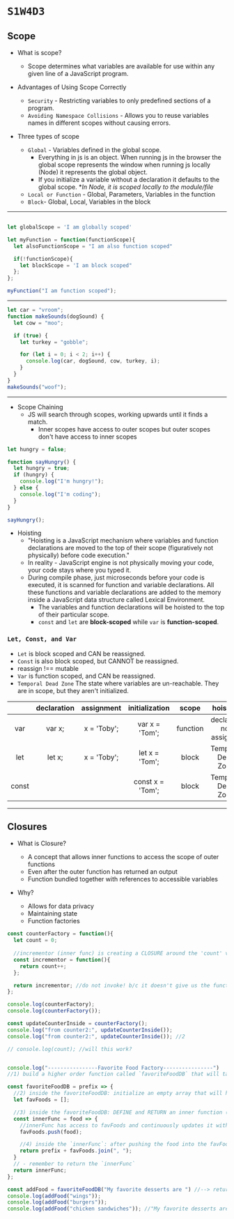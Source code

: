 # `S1W4D3`

## Scope

- What is scope?
  - Scope determines what variables are available for use within any given line
    of a JavaScript program.

- Advantages of Using Scope Correctly
  - `Security` - Restricting variables to only predefined sections of a program.
  - `Avoiding Namespace Collisions` - Allows you to reuse variables
    names in different scopes without causing errors.

- Three types of scope
  - `Global` - Variables defined in the global scope.
    - Everything in js is an object. When running js in the browser the global
      scope represents the window when running js locally (Node) it represents the
      global object.
    - If you initialize a variable without a declaration it defaults to the
      global scope. **In Node, it is scoped locally to the module/file*
  - `Local or Function` - Global, Parameters, Variables in the function
  - `Block`- Global, Local, Variables in the block

---

```js

let globalScope = 'I am globally scoped'

let myFunction = function(functionScope){
  let alsoFunctionScope = "I am also function scoped"

  if(!functionScope){
    let blockScope = 'I am block scoped"
  };
};

myFunction("I am function scoped");

```

---

```js
let car = "vroom";
function makeSounds(dogSound) {
  let cow = "moo";

  if (true) {
    let turkey = "gobble";

    for (let i = 0; i < 2; i++) {
      console.log(car, dogSound, cow, turkey, i);
    }
  }
}
makeSounds("woof");
```

---

- Scope Chaining
  - JS will search through scopes, working upwards until it finds a match.
    - Inner scopes have access to outer scopes but outer scopes don't have
      access to inner scopes

```js
let hungry = false;

function sayHungry() {
  let hungry = true;
  if (hungry) {
    console.log("I'm hungry!");
  } else {
    console.log("I'm coding");
  }
}

sayHungry();
```

- Hoisting
  - "Hoisting is a JavaScript mechanism where variables and function declarations are moved to the top of their scope (figuratively not physically) before code execution."
  - In reality - JavaScript engine is not physically moving your code, your code stays where you typed it.
  - During compile phase, just microseconds before your code is executed, it is scanned for function and variable declarations. All these functions and variable declarations are added to the memory inside a JavaScript data structure called Lexical Environment.
    - The variables and function declarations will be hoisted to the top of their particular scope.
    - `const` and `let` are **block-scoped** while `var` is **function-scoped**.

### `Let, Const, and Var`

- `Let` is block scoped and CAN be reassigned.
- `Const` is also block scoped, but CANNOT be reassigned.
- reassign !== mutable
- `Var` is function scoped, and CAN be reassigned.
- `Temporal Dead Zone` The state where variables are un-reachable. They are in scope, but they aren't initialized.

|       | declaration | assignment  |  initialization  |  scope   |        hoisting        |
| :---: | :---------: | :---------: | :--------------: | :------: | :--------------------: |
|  var  |   var x;    | x = 'Toby'; |  var x = 'Tom';  | function | declared; not assigned |
|  let  |   let x;    | x = 'Toby'; |  let x = 'Tom';  |  block   |   Temporal Dead Zone   |
| const |             |             | const x = 'Tom'; |  block   |   Temporal Dead Zone   |

---

## Closures

- What is Closure?
  - A concept that allows inner functions to access the scope of outer functions
  - Even after the outer function has returned an output
  - Function bundled together with references to accessible variables

- Why?
  - Allows for data privacy
  - Maintaining state
  - Function factories

```js
const counterFactory = function(){
  let count = 0;
  
  //incrementor (inner func) is creating a CLOSURE around the 'count' variable.
  const incrementor = function(){
    return count++;
  };

  return incrementor; //do not invoke! b/c it doesn't give us the function anymore if we ().
};

console.log(counterFactory);
console.log(counterFactory());

const updateCounterInside = counterFactory();
console.log("from counter2:", updateCounterInside()); 
console.log("from counter2:", updateCounterInside()); //2

// console.log(count); //will this work?


console.log("----------------Favorite Food Factory----------------")
//1) build a higher order function called `favoriteFoodDB` that will take into its parameter a prefix. 

const favoriteFoodDB = prefix => {
  //2) inside the favoriteFoodDB: initialize an empty array that will hold a list of foods
  let favFoods = [];

  //3) inside the favoriteFoodDB: DEFINE and RETURN an inner function (call it `innerFunc`) that will take in a food as its parameter and adds the food to the favFoods array (how do we add things to an array?)
  const innerFunc = food => {
    //innerFunc has access to favFoods and continuously updates it with each call. It also has access to the prefix parameter. CREATING A CLOSURE around those variables.
    favFoods.push(food);

    //4) inside the `innerFunc`: after pushing the food into the favFoods array, return the prefix with the favFoods after joining it with comma separated spaces. (see example below);
    return prefix + favFoods.join(", ");
  }
  // - remember to return the `innerFunc`
  return innerFunc;
};

const addFood = favoriteFoodDB("My favorite desserts are ") //--> returns the `innerFunc` inside and stores it in the `addFood` variable.
console.log(addFood("wings"));
console.log(addFood("burgers"));
console.log(addFood("chicken sandwiches")); //"My favorite desserts are wings, burgers, chicken sandwiches"
```
